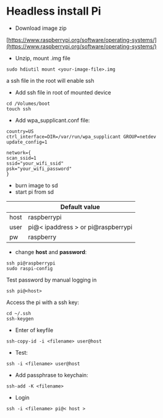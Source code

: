 # Headless install Pi

- Download image zip

[https://www.raspberrypi.org/software/operating-systems/](https://www.raspberrypi.org/software/operating-systems/)

- Unzip, mount .img file
```
sudo hdiutil mount <your-image-file>.img
```

a ssh file in the root will enable ssh

- Add ssh file in root of mounted device
```
cd /Volumes/boot
touch ssh
```
- Add wpa_supplicant.conf file:
```
country=US
ctrl_interface=DIR=/var/run/wpa_supplicant GROUP=netdev
update_config=1

network={
scan_ssid=1
ssid="your_wifi_ssid"
psk="your_wifi_password"
}
```
- burn image to sd
- start pi from sd

|  | Default value |
| --- | --- |
| host | raspberrypi
| user | pi@< ipaddress > or pi@raspberrypi |
| pw | raspberry |

- change **host** and **password**:
```
ssh pi@raspberrypi
sudo raspi-config
```

Test password by manual logging in
```
ssh pi@<host>
```
Access the pi with a ssh key:
```
cd ~/.ssh
ssh-keygen
```
- Enter <filename> of keyfile
```
ssh-copy-id -i <filename> user@host
```
- Test:
```
ssh -i <filename> user@host
```
- Add passphrase to keychain:
```
ssh-add -K <filename>
```
- Login
```
ssh -i <filename> pi@< host >
```

